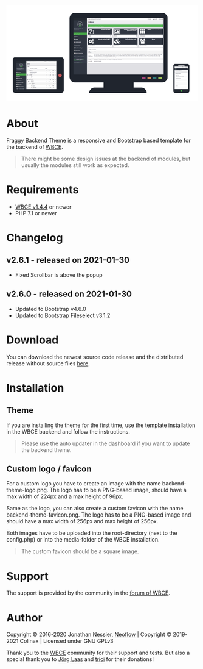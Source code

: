 ![Responsive and Bootstrap based backend theme for WBCE](https://github.com/Colinax/Fraggy-Backend-Theme/blob/master/images/example-2.0.0.png "Responsive and Bootstrap based backend theme for WBCE")

# About

Fraggy Backend Theme is a responsive and Bootstrap based template for the backend of [WBCE](https://wbce.org).

> There might be some design issues at the backend of modules, but usually the modules still work as expected.

# Requirements
 * [WBCE v1.4.4](https://github.com/WBCE/WBCE_CMS/releases) or newer
 * PHP 7.1 or newer

# Changelog

## v2.6.1 - released on 2021-01-30

 * Fixed Scrollbar is above the popup

## v2.6.0 - released on 2021-01-30

 * Updated to Bootstrap v4.6.0
 * Updated to Bootstrap Fileselect v3.1.2

# Download

You can download the newest source code release and the distributed release without source files [here](https://github.com/Colinax/Fraggy-Backend-Theme/releases).

# Installation

## Theme

If you are installing the theme for the first time, use the template installation in the WBCE backend and follow the instructions.

> Please use the auto updater in the dashboard if you want to update the backend theme.

## Custom logo / favicon

For a custom logo you have to create an image with the name backend-theme-logo.png. The logo has to be a PNG-based image, should have a max width of 224px and a max height of 96px.

Same as the logo, you can also create a custom favicon with the name backend-theme-favicon.png. The logo has to be a PNG-based image and should have a max width of 256px and max height of 256px.

Both images have to be uploaded into the root-directory (next to the config.php) or into the media-folder of the WBCE installation.

> The custom favicon should be a square image.

# Support

The support is provided by the community in the [forum of WBCE](https://forum.wbce.org/viewforum.php?id=69).

# Author

Copyright © 2016-2020 Jonathan Nessier, [Neoflow](https://www.neoflow.ch) | Copyright © 2019-2021 Colinax | Licensed under GNU GPLv3

Thank you to the [WBCE](http://wbce.org) community for their support and tests. But also a special thank you to [Jörg Laas](https://www.jlhd.com/) and [trici](https://tricity.ch) for their donations!